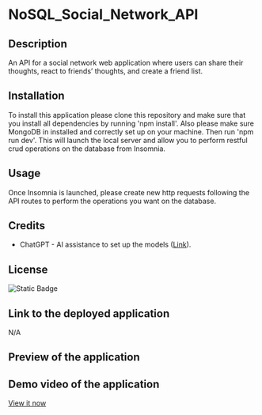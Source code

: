 # NoSQL_Social_Network_API

## Description

An API for a social network web application where users can share their thoughts, react to friends’ thoughts, and create a friend list.

## Installation

To install this application please clone this repository and make sure that you install all dependencies by running 'npm install'. Also please make sure MongoDB in installed and correctly set up on your machine. Then run 'npm run dev'. This will launch the local server and allow you to perform restful crud operations on the database from Insomnia. 

## Usage

Once Insomnia is launched, please create new http requests following the API routes to perform the operations you want on the database.

## Credits

- ChatGPT - AI assistance to set up the models ([Link](https://chat.openai.com/)).

## License

![Static Badge](https://img.shields.io/badge/MIT_Licence-blue)

## Link to the deployed application

N/A

## Preview of the application

## Demo video of the application

[View it now]()
